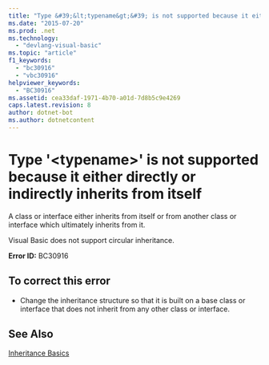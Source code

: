 ```yaml
---
title: "Type &#39;&lt;typename&gt;&#39; is not supported because it either directly or indirectly inherits from itself"
ms.date: "2015-07-20"
ms.prod: .net
ms.technology: 
  - "devlang-visual-basic"
ms.topic: "article"
f1_keywords: 
  - "bc30916"
  - "vbc30916"
helpviewer_keywords: 
  - "BC30916"
ms.assetid: cea33daf-1971-4b70-a01d-7d8b5c9e4269
caps.latest.revision: 8
author: dotnet-bot
ms.author: dotnetcontent
---
```

# Type &#39;&lt;typename&gt;&#39; is not supported because it either directly or indirectly inherits from itself
A class or interface either inherits from itself or from another class or interface which ultimately inherits from it.  
  
 Visual Basic does not support circular inheritance.  
  
 **Error ID:** BC30916  
  
## To correct this error  
  
-   Change the inheritance structure so that it is built on a base class or interface that does not inherit from any other class or interface.  
  
## See Also  
 [Inheritance Basics](../../visual-basic/programming-guide/language-features/objects-and-classes/inheritance-basics.md)
